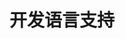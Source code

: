 ---
title: "开发语言支持"
linkTitle: "开发语言支持"
weight: 20
description: >
  全语言技术栈支持，为不同开发语言技术栈提供一致的开发环境启动方式。
---